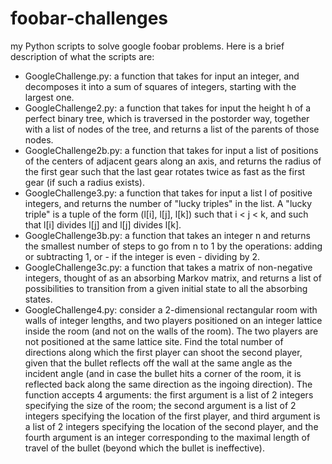 # foobar-challenges
my Python scripts to solve google foobar problems. Here is a brief description of what the scripts are:
- GoogleChallenge.py: a function that takes for input an integer, and decomposes it into a sum of squares of integers, starting with the largest one.
- GoogleChallenge2.py: a function that takes for input the height h of a perfect binary tree, which is traversed in the postorder way, together with a list of nodes of the tree, and returns a list of the parents of those nodes.
- GoogleChallenge2b.py: a function that takes for input a list of positions of the centers of adjacent gears along an axis, and returns the radius of the first gear such that the last gear rotates twice as fast as the first gear (if such a radius exists). 
- GoogleChallenge3.py: a function that takes for input a list l of positive integers, and returns the number of "lucky triples" in the list. A "lucky triple" is a tuple of the form (l[i], l[j], l[k]) such that i < j < k, and such that l[i] divides l[j] and l[j] divides l[k].
- GoogleChallenge3b.py: a function that takes an integer n and returns the smallest number of steps to go from n to 1 by the operations: adding or subtracting 1, or - if the integer is even - dividing by 2.
- GoogleChallenge3c.py: a function that takes a matrix of non-negative integers, thought of as an absorbing Markov matrix, and returns a list of possibilities to transition from a given initial state to all the absorbing states.
- GoogleChallenge4.py: consider a 2-dimensional rectangular room with walls of integer lengths, and two players positioned on an integer lattice inside the room (and not on the walls of the room). The two players are not positioned at the same lattice site. Find the total number of directions along which the first player can shoot the second player, given that the bullet reflects off the wall at the same angle as the incident angle (and in case the bullet hits a corner of the room, it is reflected back along the same direction as the ingoing direction). The function accepts 4 arguments: the first argument is a list of 2 integers specifying the size of the room; the second argument is a list of 2 integers specifying the location of the first player, and third argument is a list of 2 integers specifying the location of the second player, and the fourth argument is an integer corresponding to the maximal length of travel of the bullet (beyond which the bullet is ineffective).
